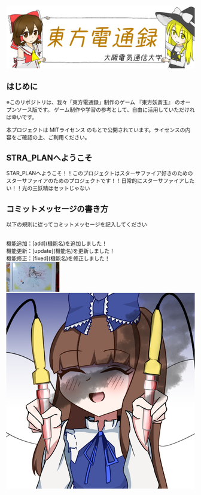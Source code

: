 <img src="./13_20200207004237.png">
<h2>はじめに</h2>
<p>※このリポジトリは、我々「東方電通録」制作のゲーム 『東方妖蒼玉』 のオープンソース版です。
ゲーム制作や学習の参考として、自由に活用していただければ幸いです。

本プロジェクトは MITライセンス のもとで公開されています。ライセンスの内容をご確認の上、ご利用ください。</p>
<h2> STRA_PLANへようこそ</h2>
<p class="main">STAR_PLANへようこそ！！このプロジェクトはスターサファイア好きのためのスターサファイアのためのプロジェクトです！！日常的にスターサファイアしたい！！光の三妖精はセットじゃない</p>
<h2> コミットメッセージの書き方</h2>
<p class="commit-message-expect">以下の規則に従ってコミットメッセージを記入してください<br><br></p>
<p class="commit-message">機能追加：[add](機能名)を追加しました！<br>
機能更新：[update](機能名)を更新しました！<br>
機能修正：[fixed](機能名)を修正しました！<br>
<img src="./スターサファイア.JPG">
<img src="./IMG_0844.png">
</p>

